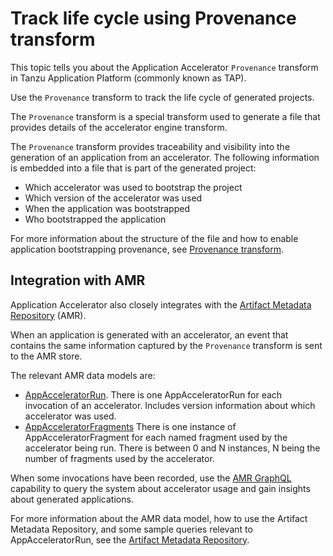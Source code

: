 # Track life cycle using Provenance transform

This topic tells you about the Application Accelerator `Provenance` transform in Tanzu Application
Platform (commonly known as TAP).

Use the `Provenance` transform to track the life cycle of generated projects.

The `Provenance` transform is a special transform used to generate a file that
provides details of the accelerator engine transform.

The `Provenance` transform provides traceability and visibility into the generation of an application
from an accelerator. The following information is embedded into a file that is part of the generated
project:

- Which accelerator was used to bootstrap the project
- Which version of the accelerator was used
- When the application was bootstrapped
- Who bootstrapped the application

For more information about the structure of the file and how to enable application bootstrapping
provenance, see [Provenance transform](creating-accelerators/transforms/provenance.hbs.md).

## Integration with AMR

Application Accelerator also closely integrates with the [Artifact Metadata Repository](../scst-store/amr/overview.hbs.md) (AMR).

When an application is generated with an accelerator, an event that contains the same information captured by the `Provenance` transform is sent to the AMR store.

The relevant AMR data models are:

- [AppAcceleratorRun](../scst-store/amr/data-model-and-concepts.hbs.md#appacceleratorruns). There is one AppAcceleratorRun for each invocation of an accelerator. Includes version information about which accelerator was used.
- [AppAcceleratorFragments](../scst-store/amr/data-model-and-concepts.hbs.md#appacceleratorfragments) There is one instance of AppAcceleratorFragment for each named fragment used by the accelerator being run. There is between 0 and N instances, N being the number of fragments used by the accelerator.

When some invocations have been recorded, use the
[AMR GraphQL](../scst-store/amr/graphql-query.hbs.md) capability to query the system about
accelerator usage and gain insights about generated applications.

For more information about the AMR data model, how to use the Artifact Metadata Repository,
and some sample queries relevant to AppAcceleratorRun, see the [Artifact Metadata Repository](../scst-store/amr/overview.hbs.md).
